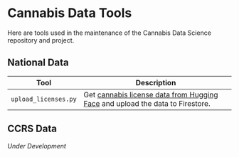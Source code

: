 # Cannabis Data Tools

Here are tools used in the maintenance of the Cannabis Data Science repository and project.

## National Data

| Tool | Description |
|------|-------------|
| `upload_licenses.py` | Get [cannabis license data from Hugging Face](https://huggingface.co/datasets/cannlytics/cannabis_licenses) and upload the data to Firestore. |

## CCRS Data

*Under Development*

<!-- | Tool | Description |
|------|-------------|
| `ccrs_sales_by_licensee.py` | Calculate `total_price`, `total_discount`, `total_sales_tax`, and `total_other_tax` by `licensee_id` by `date`. |
| `upload_ccrs_stats.py` | Calculate CCRS statistics and upload the statistics to Firestore (*Under development*). | -->
